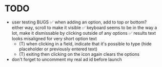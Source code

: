 # TODO

- user testing BUGS
    ✅ when adding an option, add to top or bottom? either way, scroll to make it visible
    ✅ keyboard seems to be in the way a lot, make it dismissable by clicking outside of any options
    ✅ results text looks misaligned for very short option text
    * (T) when clicking in a field, indicate that it's possible to type (hide placeholder or previously entered text)
    * (T) exiting then clicking on the icon again clears the options
- don't forget to uncomment my real ad id before launch